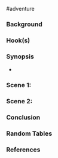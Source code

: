 #adventure 

### Background


### Hook(s)


### Synopsis

- 

### Scene 1: 


### Scene 2: 


### Conclusion


### Random Tables


### References
